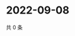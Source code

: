 # 2022-09-08

共 0 条

<!-- BEGIN WEIBO -->
<!-- 最后更新时间 Thu Sep 08 2022 20:34:59 GMT+0800 (China Standard Time) -->

<!-- END WEIBO -->
